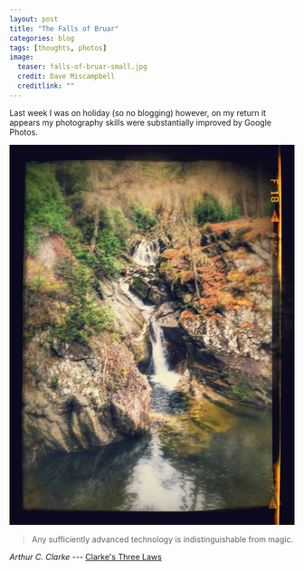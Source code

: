 ```yaml
---
layout: post
title: "The Falls of Bruar"
categories: blog
tags: [thoughts, photos]
image:
  teaser: falls-of-bruar-small.jpg
  credit: Dave Miscampbell
  creditlink: ""
---
```


Last week I was on holiday (so no blogging) however, on my return it appears my photography skills were substantially improved by Google Photos.

![The Falls of Bruar](/images/falls-of-bruar-main.jpg)

> Any sufficiently advanced technology is indistinguishable from magic.

<cite>Arthur C. Clarke</cite> --- <a href="https://en.wikipedia.org/wiki/Clarke's_three_laws" target="_blank">Clarke's Three Laws</a>